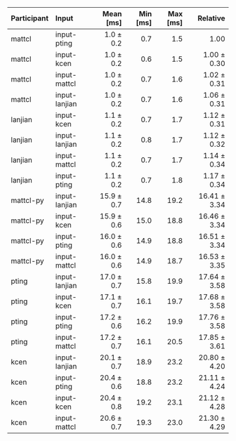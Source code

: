 | Participant | Input | Mean [ms] | Min [ms] | Max [ms] | Relative |
|:---|:---|---:|---:|---:|---:|
| mattcl | input-pting | 1.0 ± 0.2 | 0.7 | 1.5 | 1.00 |
| mattcl | input-kcen | 1.0 ± 0.2 | 0.6 | 1.5 | 1.00 ± 0.30 |
| mattcl | input-mattcl | 1.0 ± 0.2 | 0.7 | 1.6 | 1.02 ± 0.31 |
| mattcl | input-lanjian | 1.0 ± 0.2 | 0.7 | 1.6 | 1.06 ± 0.31 |
| lanjian | input-kcen | 1.1 ± 0.2 | 0.7 | 1.7 | 1.12 ± 0.31 |
| lanjian | input-lanjian | 1.1 ± 0.2 | 0.8 | 1.7 | 1.12 ± 0.32 |
| lanjian | input-mattcl | 1.1 ± 0.2 | 0.7 | 1.7 | 1.14 ± 0.34 |
| lanjian | input-pting | 1.1 ± 0.2 | 0.7 | 1.8 | 1.17 ± 0.34 |
| mattcl-py | input-lanjian | 15.9 ± 0.7 | 14.8 | 19.2 | 16.41 ± 3.34 |
| mattcl-py | input-kcen | 15.9 ± 0.6 | 15.0 | 18.8 | 16.46 ± 3.34 |
| mattcl-py | input-pting | 16.0 ± 0.6 | 14.9 | 18.8 | 16.51 ± 3.34 |
| mattcl-py | input-mattcl | 16.0 ± 0.6 | 14.9 | 18.7 | 16.53 ± 3.35 |
| pting | input-lanjian | 17.0 ± 0.7 | 15.8 | 19.9 | 17.64 ± 3.58 |
| pting | input-kcen | 17.1 ± 0.7 | 16.1 | 19.7 | 17.68 ± 3.58 |
| pting | input-pting | 17.2 ± 0.6 | 16.2 | 19.9 | 17.76 ± 3.58 |
| pting | input-mattcl | 17.2 ± 0.7 | 16.1 | 20.5 | 17.85 ± 3.61 |
| kcen | input-lanjian | 20.1 ± 0.7 | 18.9 | 23.2 | 20.80 ± 4.20 |
| kcen | input-pting | 20.4 ± 0.6 | 18.8 | 23.2 | 21.11 ± 4.24 |
| kcen | input-kcen | 20.4 ± 0.8 | 19.2 | 23.1 | 21.12 ± 4.28 |
| kcen | input-mattcl | 20.6 ± 0.7 | 19.3 | 23.0 | 21.30 ± 4.29 |
